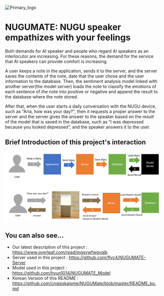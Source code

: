 ![Primary_logo](https://user-images.githubusercontent.com/13705536/69392188-8e89e780-0d18-11ea-995d-d7373d54b055.png)
# NUGUMATE: NUGU speaker empathizes with your feelings 

 Both demands for AI speaker and people who regard AI speakers as an interlocutor are increasing. For these reasons, the demand for the service that AI speakers can provide comfort is increasing. 

 A user keeps a note in the application, sends it to the server, and the server saves the contents of the note, date that the user chose and the user information to the database. Then, the sentiment analysis model linked with another server(the model server) loads the note to classify the emotions of each sentence of the note into positive or negative and append the result to the database where the note stored.

 After that, when the user starts a daily conversation with the NUGU device, such as "Aria, how was your day?", then it requests a proper answer to the server and the server gives the answer to the speaker based on the result of the model that is saved in the database, such as “I was depressed because you looked depressed”, and the speaker answers it to the user.


## Brief Introduction of this project's interaction
![brief_interaction_database](./images/brief_interaction_database.png)  


## You can also see...
  - Our latest description of this project : https://www.overleaf.com/read/mgsvwfwgvqjb
  - Server used in this project : https://github.com/flyc4/NUGUMATE-Server  
  - Model used in this project : https://github.com/hyun1014/NUGUMATE_Model  
  - Korean Version of this README : https://github.com/cngjsskaisme/NUGUMate/blob/master/README_ko.md

